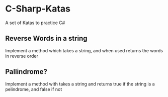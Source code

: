 # C-Sharp-Katas
A set of Katas to practice C#

## Reverse Words in a string
Implement a method which takes a string, and when used returns the words in reverse order

## Pallindrome?
Implement a method with takes a string and returns true if the string is a pelindrome, and false if not

